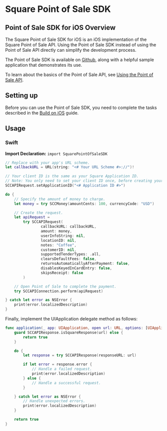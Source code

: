 # Square Point of Sale SDK

## Point of Sale SDK for iOS Overview
The Square Point of Sale SDK for iOS is an iOS implementation of the Square Point of Sale API. Using the Point of Sale SDK instead of using the Point of Sale API directly can simplify the development process.

The Point of Sale SDK is available on [Github](https://github.com/square/SquarePointOfSaleSDK-iOS), along with a helpful sample application that demonstrates its use.

To learn about the basics of the Point of Sale API, see [Using the Point of Sale API](https://developer.squareup.com/docs/pos-api/what-it-does).

## Setting up
Before you can use the Point of Sale SDK, you need to complete the tasks described in the [Build on iOS](https://developer.squareup.com/docs/pos-api/build-on-ios) guide.

## Usage

### Swift
**Import Declaration:** `import SquarePointOfSaleSDK`

```swift
// Replace with your app's URL scheme.
let callbackURL = URL(string: "<# Your URL Scheme #>://")!

// Your client ID is the same as your Square Application ID.
// Note: You only need to set your client ID once, before creating your first request.
SCCAPIRequest.setApplicationID("<# Application ID #>")

do {
    // Specify the amount of money to charge.
    let money = try SCCMoney(amountCents: 100, currencyCode: "USD")

    // Create the request.
    let apiRequest =
        try SCCAPIRequest(
                callbackURL: callbackURL,
                amount: money,
                userInfoString: nil,
                locationID: nil,
                notes: "Coffee",
                customerID: nil,
                supportedTenderTypes: .all,
                clearsDefaultFees: false,
                returnsAutomaticallyAfterPayment: false,
                disablesKeyedInCardEntry: false,
                skipsReceipt: false
        )

    // Open Point of Sale to complete the payment.
    try SCCAPIConnection.perform(apiRequest)

} catch let error as NSError {
    print(error.localizedDescription)
}
```

Finally, implement the UIApplication delegate method as follows:

```swift
func application(_ app: UIApplication, open url: URL, options: [UIApplicationOpenURLOptionsKey : Any] = [:]) -> Bool {
    guard SCCAPIResponse.isSquareResponse(url) else {
        return true
    }

    do {
        let response = try SCCAPIResponse(responseURL: url)

        if let error = response.error {
            // Handle a failed request.
            print(error.localizedDescription)
        } else {
            // Handle a successful request.
        }

    } catch let error as NSError {
        // Handle unexpected errors.
        print(error.localizedDescription)
    }

    return true
}
```